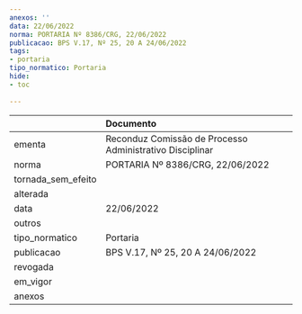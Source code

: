 ```yaml
---
anexos: ''
data: 22/06/2022
norma: PORTARIA Nº 8386/CRG, 22/06/2022
publicacao: BPS V.17, Nº 25, 20 A 24/06/2022
tags:
- portaria
tipo_normatico: Portaria
hide: 
- toc 
 
---
```


|                    | Documento                                                |
|:-------------------|:---------------------------------------------------------|
| ementa             | Reconduz Comissão de Processo Administrativo Disciplinar |
| norma              | PORTARIA Nº 8386/CRG, 22/06/2022                         |
| tornada_sem_efeito |                                                          |
| alterada           |                                                          |
| data               | 22/06/2022                                               |
| outros             |                                                          |
| tipo_normatico     | Portaria                                                 |
| publicacao         | BPS V.17, Nº 25, 20 A 24/06/2022                         |
| revogada           |                                                          |
| em_vigor           |                                                          |
| anexos             |                                                          |